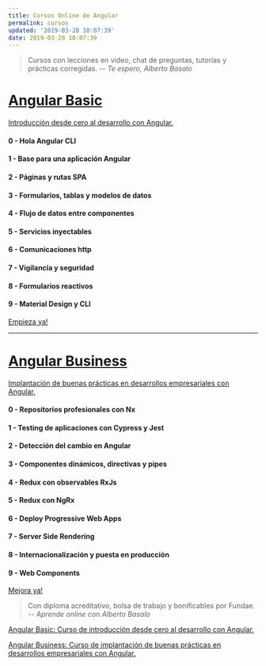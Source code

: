 ```yaml
---
title: Cursos Online de Angular
permalink: cursos
updated: '2019-03-20 10:07:39'
date: 2019-03-20 10:07:39
---
```


> Cursos con lecciones en video, chat de preguntas, tutorías y prácticas corregidas.
> -- <cite>Te espero, Alberto Basalo</cite>

# [Angular Basic](cursos/angular-basic)

[Introducción desde cero al desarrollo con Angular.](https://www.trainingit.es/curso-angular-basico/?promo=meetup10&af=abasalo)

#### 0 - Hola Angular CLI
#### 1 - Base para una aplicación Angular

#### 2 - Páginas y rutas SPA
#### 3 - Formularios, tablas y modelos de datos

#### 4 - Flujo de datos entre componentes
#### 5 - Servicios inyectables

#### 6 - Comunicaciones http
#### 7 - Vigilancia y seguridad

#### 8 - Formularios reactivos
#### 9 - Material Design y CLI

[Empieza ya!](https://www.trainingit.es/curso-angular-basico/?promo=meetup10&af=abasalo)

---

# [Angular Business](cursos/angular-business)

[Implantación de buenas prácticas en desarrollos empresariales con Angular.](https://www.trainingit.es/curso-angular-avanzado/?promo=meetup10&af=abasalo)

#### 0 - Repositorios profesionales con Nx
#### 1 - Testing de aplicaciones con Cypress y Jest

#### 2 - Detección del cambio en Angular
#### 3 - Componentes dinámicos, directivas y pipes

#### 4 - Redux con observables RxJs
#### 5 - Redux con NgRx

#### 6 - Deploy Progressive Web Apps
#### 7 - Server Side Rendering

#### 8 - Internacionalización y puesta en producción
#### 9 - Web Components

[Mejora ya!](https://www.trainingit.es/curso-angular-avanzado/?promo=meetup10&af=abasalo/)


> Con diploma acreditativo, bolsa de trabajo y bonificables por Fundae.
> -- <cite>Aprende online con Alberto Basalo</cite>

[Angular Basic: Curso de introducción desde cero al desarrollo con Angular.](https://www.trainingit.es/curso-angular-basico/?promo=meetup10&af=abasalo)

[Angular Business: Curso de implantación de buenas prácticas en desarrollos empresariales con Angular.](https://www.trainingit.es/curso-angular-avanzado/?promo=meetup10&af=abasalo/)